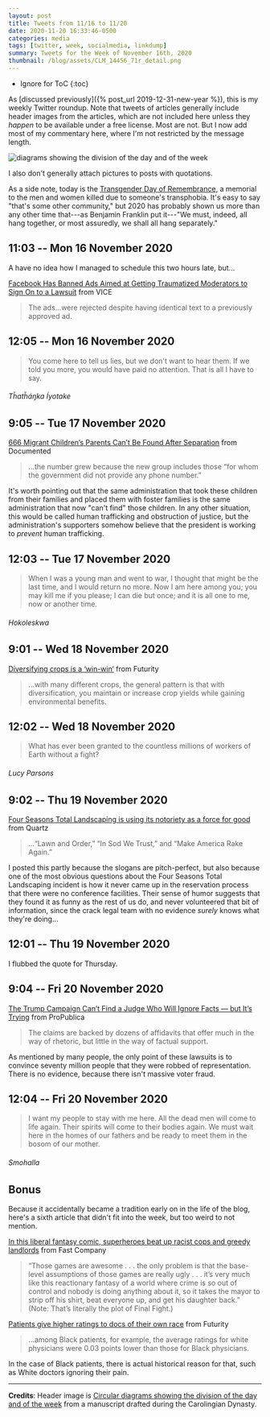 ```yaml
---
layout: post
title: Tweets from 11/16 to 11/20
date: 2020-11-20 16:33:46-0500
categories: media
tags: [twitter, week, socialmedia, linkdump]
summary: Tweets for the Week of November 16th, 2020
thumbnail: /blog/assets/CLM_14456_71r_detail.png
---
```


* Ignore for ToC
{:toc}

As [discussed previously]({% post_url 2019-12-31-new-year %}), this is my weekly Twitter roundup.  Note that tweets of articles generally include header images from the articles, which are not included here unless they *happen* to be available under a free license.  Most are not.  But I now add most of my commentary here, where I'm not restricted by the message length.

![diagrams showing the division of the day and of the week](/blog/assets/CLM_14456_71r_detail.png "diagrams showing the division of the day and of the week")

I also don't generally attach pictures to posts with quotations.

As a side note, today is the [Transgender Day of Remembrance](https://en.wikipedia.org/wiki/Transgender_Day_of_Remembrance), a memorial to the men and women killed due to someone's transphobia.  It's easy to say "that's some other community," but 2020 has probably shown us more than any other time that---as Benjamin Franklin put it---"We must, indeed, all hang together, or most assuredly, we shall all hang separately."

## 11:03 -- Mon 16 November 2020

A have no idea how I managed to schedule this two hours late, but...

[<i class="fab fa-twitter-square"></i>](https://jcolag.github.io/twitter/1328367977390108675) [Facebook Has Banned Ads Aimed at Getting Traumatized Moderators to Sign On to a Lawsuit](https://www.vice.com/en/article/akdgyk/facebook-has-banned-ads-aimed-at-getting-traumatized-moderators-to-sign-on-to-a-lawsuit) from VICE

 > The ads...were rejected despite having identical text to a previously approved ad.

## 12:05 -- Mon 16 November 2020

[<i class="fab fa-twitter"></i>](https://jcolag.github.io/twitter/1328383580284874756)

 > You come here to tell us lies, but we don't want to hear them. If we told you more, you would have paid no attention. That is all I have to say.

###### Tȟatȟáŋka Íyotake

## 9:05 -- Tue 17 November 2020

[<i class="fab fa-twitter-square"></i>](https://jcolag.github.io/twitter/1328700669554008064) [666 Migrant Children’s Parents Can’t Be Found After Separation](https://documentedny.com/2020/11/11/666-migrant-childrens-parents-cant-be-found-after-separation/) from Documented

 > ...the number grew because the new group includes those “for whom the government did not provide any phone number.”

It's worth pointing out that the same administration that took these children from their families and placed them with foster families is the same administration that now "can't find" those children.  In any other situation, this would be called human trafficking and obstruction of justice, but the administration's supporters somehow believe that the president is working to *prevent* human trafficking.

## 12:03 -- Tue 17 November 2020

[<i class="fab fa-twitter"></i>](https://jcolag.github.io/twitter/1328745464724910080)

 > When I was a young man and went to war, I thought that might be the last time, and I would return no more. Now I am here among you; you may kill me if you please; I can die but once; and it is all one to me, now or another time.

###### Hokoleskwa

## 9:01 -- Wed 18 November 2020

[<i class="fab fa-twitter-square"></i>](https://jcolag.github.io/twitter/1329062050782355457) [Diversifying crops is a ‘win-win’](https://www.futurity.org/diverse-crops-ecosystems-yields-2471502-2/) from Futurity

 > ...with many different crops, the general pattern is that with diversification, you maintain or increase crop yields while gaining environmental benefits.

## 12:02 -- Wed 18 November 2020

[<i class="fab fa-twitter"></i>](https://jcolag.github.io/twitter/1329107601087315968)

 > What has ever been granted to the countless millions of workers of Earth without a fight?

###### Lucy Parsons

## 9:02 -- Thu 19 November 2020

[<i class="fab fa-twitter-square"></i>](https://jcolag.github.io/twitter/1329424690323066881) [Four Seasons Total Landscaping is using its notoriety as a force for good](https://qz.com/1932164/four-seasons-total-landscaping-champions-other-small-businesses/) from Quartz

 > ...“Lawn and Order,” “In Sod We Trust,” and “Make America Rake Again.”

I posted this partly because the slogans are pitch-perfect, but also because one of the most obvious questions about the Four Seasons Total Landscaping incident is how it never came up in the reservation process that there were no conference facilities.  Their sense of humor suggests that they found it as funny as the rest of us do, and never volunteered that bit of information, since the crack legal team with no evidence *surely* knows what they're doing...

## 12:01 -- Thu 19 November 2020

I flubbed the quote for Thursday.

## 9:04 -- Fri 20 November 2020

[<i class="fab fa-twitter-square"></i>](https://jcolag.github.io/twitter/1329787581454684162) [The Trump Campaign Can’t Find a Judge Who Will Ignore Facts — but It’s Trying](https://www.propublica.org/article/the-trump-campaign-cant-find-a-judge-who-will-ignore-facts-but-its-trying#1013579) from ProPublica

 > The claims are backed by dozens of affidavits that offer much in the way of rhetoric, but little in the way of factual support.

As mentioned by many people, the only point of these lawsuits is to convince seventy million people that they were robbed of representation.  There is no evidence, because there isn't massive voter fraud.

## 12:04 -- Fri 20 November 2020

[<i class="fab fa-twitter"></i>](https://jcolag.github.io/twitter/1329832880038506498)

 > I want my people to stay with me here. All the dead men will come to life again. Their spirits will come to their bodies again. We must wait here in the homes of our fathers and be ready to meet them in the bosom of our mother.

###### Smohalla

## Bonus

Because it accidentally became a tradition early on in the life of the blog, here's a sixth article that didn't fit into the week, but too weird to not mention.

<i class="fas fa-square"></i> [In this liberal fantasy comic, superheroes beat up racist cops and greedy landlords](https://www.fastcompany.com/90574407/in-this-liberal-fantasy-comic-superheroes-beat-up-racist-cops-and-greedy-landlords) from Fast Company

 > “Those games are awesome . . . the only problem is that the base-level assumptions of those games are really ugly . . . it’s very much like this reactionary fantasy of a world where crime is so out of control and nobody is doing anything about it, so it takes the mayor to strip off his shirt, beat everyone up, and get his daughter back.” (Note: That’s literally the plot of Final Fight.)

<i class="fas fa-square"></i> [Patients give higher ratings to docs of their own race](https://www.futurity.org/doctors-ratings-ethnicity-race-survey-2469652/) from Futurity

 > ...among Black patients, for example, the average ratings for white physicians were 0.03 points lower than those for Black physicians.

In the case of Black patients, there is actual historical reason for that, such as White doctors ignoring their pain.

* * *

**Credits**:  Header image is [Circular diagrams showing the division of the day and of the week](https://en.wikipedia.org/wiki/Week#/media/File:CLM_14456_71r_detail.jpg) from a manuscript drafted during the Carolingian Dynasty.
